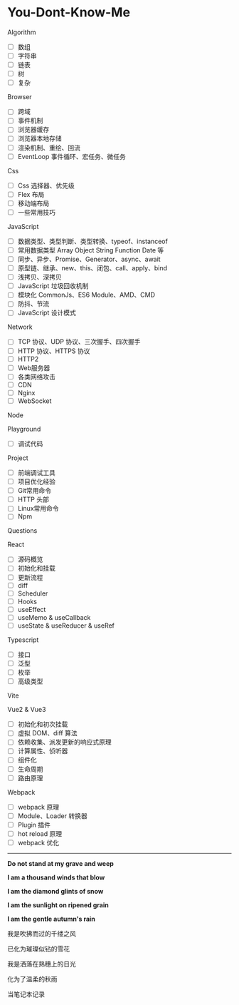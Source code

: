 # You-Dont-Know-Me

Algorithm

- [ ] 数组
- [ ] 字符串
- [ ] 链表
- [ ] 树
- [ ] 复杂

Browser

- [ ] 跨域
- [ ] 事件机制
- [ ] 浏览器缓存
- [ ] 浏览器本地存储
- [ ] 渲染机制、重绘、回流
- [ ] EventLoop 事件循环、宏任务、微任务

Css

- [ ] Css 选择器、优先级
- [ ] Flex 布局
- [ ] 移动端布局
- [ ] 一些常用技巧

JavaScript

- [ ] 数据类型、类型判断、类型转换、typeof、instanceof
- [ ] 常用数据类型 Array Object String Function Date 等
- [ ] 同步、异步、Promise、Generator、async、await
- [ ] 原型链、继承、new、this、闭包、call、apply、bind
- [ ] 浅拷贝、深拷贝
- [ ] JavaScript 垃圾回收机制
- [ ] 模块化 CommonJs、ES6 Module、AMD、CMD
- [ ] 防抖、节流
- [ ] JavaScript 设计模式

Network

- [ ] TCP 协议、UDP 协议、三次握手、四次握手
- [ ] HTTP 协议、HTTPS 协议
- [ ] HTTP2
- [ ] Web服务器
- [ ] 各类网络攻击
- [ ] CDN
- [ ] Nginx
- [ ] WebSocket

Node

Playground
- [ ] 调试代码

Project

- [ ] 前端调试工具
- [ ] 项目优化经验
- [ ] Git常用命令
- [ ] HTTP 头部
- [ ] Linux常用命令
- [ ] Npm

Questions

React

- [ ] 源码概览
- [ ] 初始化和挂载
- [ ] 更新流程
- [ ] diff
- [ ] Scheduler
- [ ] Hooks
- [ ] useEffect
- [ ] useMemo & useCallback
- [ ] useState & useReducer & useRef

Typescript

- [ ] 接口
- [ ] 泛型
- [ ] 枚举
- [ ] 高级类型

Vite

Vue2 & Vue3

- [ ] 初始化和初次挂载
- [ ] 虚拟 DOM、diff 算法
- [ ] 依赖收集、派发更新的响应式原理
- [ ] 计算属性、侦听器
- [ ] 组件化
- [ ] 生命周期
- [ ] 路由原理

Webpack

- [ ] webpack 原理
- [ ] Module、Loader 转换器
- [ ] Plugin 插件
- [ ] hot reload 原理
- [ ] webpack 优化

---

**Do not stand at my grave and weep**

**I am a thousand winds that blow**

**I am the diamond glints of snow**

**I am the sunlight on ripened grain**

**I am the gentle autumn's rain**

我是吹拂而过的千缕之风

已化为璀璨似钻的雪花

我是洒落在熟穗上的日光

化为了温柔的秋雨

当笔记本记录

